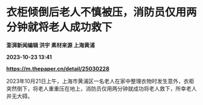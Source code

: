 # 衣柜倾倒后老人不慎被压，消防员仅用两分钟就将老人成功救下
**澎湃新闻编辑 洪宇 素材来源 上海黄浦**

**2023-10-23 13:41**

**https://m.thepaper.cn/detail/25030228**

2023年10月21日上午，上海市黄浦区一名老人在家中整理衣物时发生意外，衣柜突然倒下，将老人重重压在地上，消防员仅用两分钟就成功将老人救下，所幸老人并无大碍。